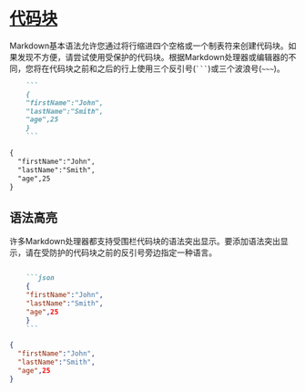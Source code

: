 # [代码块](https://daringfireball.net/projects/markdown/syntax#precode)

Markdown基本语法允许您通过将行缩进四个空格或一个制表符来创建代码块。如果发现不方便，请尝试使用受保护的代码块。根据Markdown处理器或编辑器的不同，您将在代码块之前和之后的行上使用三个反引号(` ``` `)或三个波浪号(`~~~`)。

``` markdown
    ```
    {
    "firstName":"John",
    "lastName":"Smith",
    "age",25
    }
    ```
```

```markdown
{
  "firstName":"John",
  "lastName":"Smith",
  "age",25
}
```

## 语法高亮

许多Markdown处理器都支持受围栏代码块的语法突出显示。要添加语法突出显示，请在受防护的代码块之前的反引号旁边指定一种语言。

``` markdown

    ```json
    {
    "firstName":"John",
    "lastName":"Smith",
    "age",25
    }
    ```

```

```json
{
  "firstName":"John",
  "lastName":"Smith",
  "age",25
}
```
